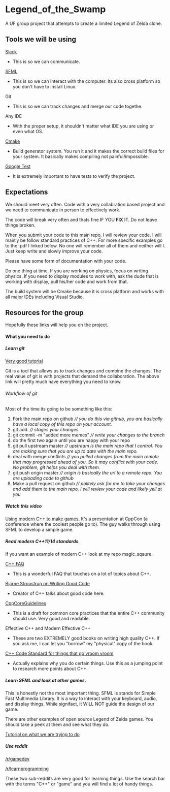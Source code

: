 # Legend_of_the_Swamp
A UF group project that attempts to create a limited Legend of Zelda clone.

## Tools we will be using
[Slack](legendoftheswamp.slack.com)
  * This is so we can communicate.

[SFML](http://www.sfml-dev.org/documentation/2.3.2/)
  * This is so we can interact with the computer. Its also cross platform so you don't have to install Linux.

Git
  * This is so we can track changes and merge our code togethe.

Any IDE
  * With the proper setup, it shouldn't matter what IDE you are using or even what OS.

[Cmake](https://en.wikipedia.org/wiki/CMake)
  * Build generator system. You run it and it makes the correct build files for your system. It basically makes compiling not painful/impossible.

[Google Test](https://github.com/google/googletest/blob/master/googletest/docs/Primer.md)
 * It is extremely important to have tests to verify the project.

## Expectations
We should meet very often. Code with a very collabration based project and we need to communicate in person to effectively work.

The code will break very often and thats fine IF YOU **FIX** IT. Do not leave things broken.

When you submit your code to this main repo, I will review your code. I will mainly be follow standard practices of C++. For more specific examples go to the .pdf I linked below. No one will remember all of them and neither will I. Just keep write and slowly improve your code.

Please have some form of documentation with your code.

Do one thing at time. If you are working on physics, focus on writing physics. If you need to display modules to work with, ask the dude that is working with display, pull his/her code and work from that.

The build system will be Cmake because it is cross platform and works with all major IDEs including Visual Studio.

## Resources for the group
Hopefully these links will help you on the project.
#### What you need to do

##### Learn git
[Very good tutorial](https://www.atlassian.com/git/)

Git is a tool that allows us to track changes and combine the changes. The real value of git is with projects that demand the collaboration. The above link will pretty much have everything you need to know.

###### Workflow of git
Most of the time its going to be something like this:
  1. Fork the main repo on github *// you do this via github, you are basically have a local copy of this repo on your account.*
  2. git add. *// stages your changes*
  3. git commit -m "added more memes" *// write your changes to the branch*
  4. do the first two again until you are happy with your repo
  5. git pull upstream master *// upstream is the main repo that I control. You are making sure that you are up to date with the main repo.*
  6. deal with merge conflicts *// you pulled changes from the main remote that may progressed ahead of you. So it may conflict with your code. No problem, git helps you deal with them.*
  7. git push origin master *// origin is basically the url to a remote repo. You are uploading code to github*
  8. Make a pull request on github *// politely ask for me to take your changes and add them to the main repo. I will review your code and likely yell at you*

##### Watch this video
[Using modern C++ to make games.](https://www.youtube.com/watch?v=TC9zhufV_Z8)
It's a presentation at CppCon (a conference where the coolest people go to). The guy walks through using SFML to develop a simple game.

##### Read modern C++11/14 standards
If you want an example of modern C++ look at my repo magic_sqaure.

[C++ FAQ](https://isocpp.org/wiki/faq)

* This is a wonderful FAQ that touches on a lot of topics about C++.

[Bjarne Stroustrup on Writing Good Code](https://www.youtube.com/watch?v=1OEu9C51K2A)

* Creator of C++ talks about good code here.

[CppCoreGuidelines](https://github.com/isocpp/CppCoreGuidelines/blob/master/CppCoreGuidelines.md)

* This is a draft for common core practices that the entire C++ community should use. Very good and readable.

Effective C++ and Modern Effective C++

* These are two EXTREMELY good books on writing high quality C++. If you ask me, I can let you "borrow" my "physical" copy of the book.

[C++ Code Standard for things that go vroom vroom](http://stroustrup.com/JSF-AV-rules.pdf)

* Actually explains why you do certain things. Use this as a jumping point to research more points about C++.

##### Learn SFML and look at other games.
This is honestly not the most important thing. SFML is stands for Simple Fast Multimedia Library. It is a way to interact with your keyboard, audio, and display things. While signifact, it WILL NOT guide the design of our game.

There are other examples of open source Legend of Zelda games. You should take a peek at them and see what they do.

[Tutorial on what we are trying to do](https://github.com/SFML/SFML/wiki/Tutorial:-Basic-Game-Engine)

##### Use reddit
[/r/gamedev](www.reddit.com/r/gamedev)

[/r/learnprogramming](www.reddit.com/r/learnprogramming)

These two sub-reddits are very good for learning things. Use the search bar with the terms "C++" or "game" and you will find a lot of handy things.
